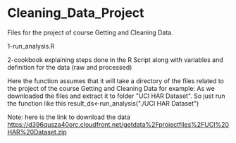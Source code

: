 Cleaning_Data_Project
=====================

Files for the project of course Getting and Cleaning Data.

1-run_analysis.R

2-cookbook explaining steps done in the R Script along with variables and definition for the data (raw and processed)


Here the function assumes that it will take a directory of the files related to the project of the course Getting and Cleaning Data
for example: As we downloaded the files and extract it to folder "UCI HAR Dataset".
So just run the function like this 
result_ds<-run_analysis("./UCI HAR Dataset")

Note: here is the link to download the data
 https://d396qusza40orc.cloudfront.net/getdata%2Fprojectfiles%2FUCI%20HAR%20Dataset.zip 